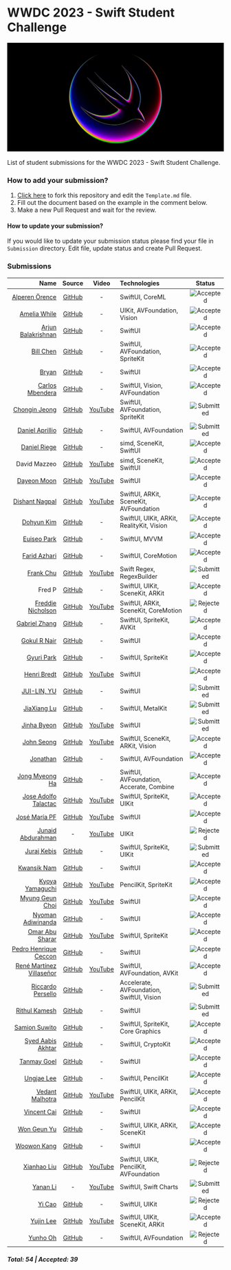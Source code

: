 # WWDC 2023 - Swift Student Challenge
![WWDC2023 Logo](logo.png)

List of student submissions for the WWDC 2023 - Swift Student Challenge.

### How to add your submission?
1. [Click here](https://github.com/wwdc/2023/edit/main/Template.md) to fork this repository and edit the `Template.md` file.
2. Fill out the document based on the example in the comment below.
3. Make a new Pull Request and wait for the review.

#### How to update your submission?
If you would like to update your submission status please find your file in `Submission` directory. Edit file, update status and create Pull Request.

### Submissions

| Name | Source |    Video    | Technologies | Status |
|-----:|:------:|:-----------:|:-------------|:------:|
|[Alperen Örence](https://github.com/alperenorence)|[GitHub](https://github.com/alperenorence/HandSignal)|-|SwiftUI, CoreML|![Accepted](https://img.shields.io/badge/accepted-green?style=for-the-badge)|
|[Amelia While](https://github.com/elihwyma)|[GitHub](https://github.com/elihwyma/WWDC2023-Semaphores)|-|UIKit, AVFoundation, Vision|![Accepted](https://img.shields.io/badge/accepted-green?style=for-the-badge)|
|[Arjun Balakrishnan](https://github.com/balkarjun)|[GitHub](https://github.com/balkarjun/Ciphers)|-|SwiftUI|![Accepted](https://img.shields.io/badge/accepted-green?style=for-the-badge)|
|[Bill Chen](https://github.com/billchen2k)|[GitHub](https://github.com/billchen2k/HiSynth)|-|SwiftUI, AVFoundation, SpriteKit|![Accepted](https://img.shields.io/badge/accepted-green?style=for-the-badge)|
|[Bryan](https://github.com/bryanless)|[GitHub](https://github.com/bryanless/Assembly-Playground)|-|SwiftUI|![Accepted](https://img.shields.io/badge/accepted-green?style=for-the-badge)|
|[Carlos Mbendera](https://github.com/carlosmbe)|[GitHub](https://github.com/carlosmbe/Rhythm-Snap)|-|SwiftUI, Vision, AVFoundation|![Accepted](https://img.shields.io/badge/accepted-green?style=for-the-badge)|
|[Chongin Jeong](https://github.com/chongin12)|[GitHub](https://github.com/chongin12/Sometimes)|[YouTube](https://www.youtube.com/watch?v=qT3PcCvPN44)|SwiftUI, AVFoundation, SpriteKit|![Submitted](https://img.shields.io/badge/submitted-slategrey?style=for-the-badge)|
|[Daniel Aprillio](https://github.com/Nielioo)|[GitHub](https://github.com/Nielioo/Spectrum)|-|SwiftUI, AVFoundation|![Submitted](https://img.shields.io/badge/submitted-slategrey?style=for-the-badge)|
|[Daniel Riege](https://github.com/danielriege)|[GitHub](https://github.com/danielriege/WWDC23-Submission)|-|simd, SceneKit, SwiftUI|![Accepted](https://img.shields.io/badge/accepted-green?style=for-the-badge)|
|David Mazzeo|[GitHub](https://github.com/TheIntelCorei9/Swift-Student-Challenge-23)|[YouTube](https://www.youtube.com/watch?v=ViGDWfh0ViA)|simd, SceneKit, SwiftUI|![Accepted](https://img.shields.io/badge/accepted-green?style=for-the-badge)|
|[Dayeon Moon](https://github.com/dayo2n)|[GitHub](https://github.com/dayo2n/WWDC23-Swift-Student-Challenge)|[YouTube](https://www.youtube.com/watch?v=NY2yq6vh-M0&t=3s)|SwiftUI|![Accepted](https://img.shields.io/badge/accepted-green?style=for-the-badge)|
|[Dishant Nagpal](https://github.com/Dishant10)|[GitHub](https://github.com/Dishant10/ColorFun)|[YouTube](https://youtu.be/ozhgQj-HvBE)|SwiftUI, ARKit, SceneKit, AVFoundation|![Accepted](https://img.shields.io/badge/accepted-green?style=for-the-badge)|
|[Dohyun Kim](https://github.com/a-mystic)|[GitHub](https://github.com/a-mystic/WWDC2)|-|SwiftUI, UIKit, ARKit, RealityKit, Vision|![Accepted](https://img.shields.io/badge/accepted-green?style=for-the-badge)|
|[Euiseo Park](https://github.com/kpk0616)|[GitHub](https://github.com/kpk0616/Gestalt)|-|SwiftUI, MVVM|![Accepted](https://img.shields.io/badge/accepted-green?style=for-the-badge)|
|[Farid Azhari](https://github.com/bukanfarid)|[GitHub](https://github.com/bukanfarid/motoLean)|-|SwiftUI, CoreMotion|![Accepted](https://img.shields.io/badge/accepted-green?style=for-the-badge)|
|[Frank Chu](https://twitter.com/cyongfrank)|[GitHub](https://github.com/yongfrank/regexgo)|[YouTube](https://www.youtube.com/watch?v=nNWsuZMPHtk)|Swift Regex, RegexBuilder|![Submitted](https://img.shields.io/badge/submitted-slategrey?style=for-the-badge)|
|Fred P|[GitHub](https://github.com/fredpi/WWDC2023)|-|SwiftUI, UIKit, SceneKit, ARKit|![Accepted](https://img.shields.io/badge/accepted-green?style=for-the-badge)|
|[Freddie Nicholson](https://fr3ddie.me/)|[GitHub](https://github.com/FreddieN/Bouncer-WWDC23)|[YouTube](https://youtu.be/XSjS0nZrEhQ)|SwiftUI, ARKit, SceneKit, CoreMotion|![Rejected](https://img.shields.io/badge/rejected-firebrick?style=for-the-badge)|
|[Gabriel Zhang](https://github.com/SLED-5)|[GitHub](https://github.com/SLED-5/Remember-Me)|-|SwiftUI, SpriteKit, AVKit|![Accepted](https://img.shields.io/badge/accepted-green?style=for-the-badge)|
|[Gokul R Nair](https://twitter.com/itIsGokulNair)|[GitHub](https://twitter.com/itIsGokulNair)|-|SwiftUI|![Accepted](https://img.shields.io/badge/accepted-green?style=for-the-badge)|
|[Gyuri Park](https://github.com/GYURI-PARK)|[GitHub](https://github.com/GYURI-PARK/WWDC2023)|-|SwiftUI, SpriteKit|![Accepted](https://img.shields.io/badge/accepted-green?style=for-the-badge)|
|[Henri Bredt](https://twitter.com/henricreates)|[GitHub](https://github.com/henribredt)|[YouTube](https://www.youtube.com/watch?v=0ZGPRZ1uUi0)|SwiftUI|![Accepted](https://img.shields.io/badge/accepted-green?style=for-the-badge)|
|[JUI-LIN, YU](https://github.com/kr1s0404)|[GitHub](https://github.com/kr1s0404/WWDC2023-The-Secret-Message)|-|SwiftUI|![Submitted](https://img.shields.io/badge/submitted-slategrey?style=for-the-badge)|
|[JiaXiang Lu](https://github.com/sdfsdfsv)|[GitHub](https://github.com/sdfsdfsv/The-Mountain-Wwdc23)|-|SwiftUI, MetalKit|![Submitted](https://img.shields.io/badge/submitted-slategrey?style=for-the-badge)|
|[Jinha Byeon](https://github.com/Byeonjinha)|[GitHub](https://github.com/Byeonjinha/MyStarryCompanion)|[YouTube](https://www.youtube.com/watch?v=9WZQ4pwnIjo)|SwiftUI|![Submitted](https://img.shields.io/badge/submitted-slategrey?style=for-the-badge)|
|[John Seong](https://johnseong.info)|[GitHub](https://github.com/wonmor/Atomizer-Swift-Challenge)|[YouTube](https://www.youtube.com/watch?v=kHcdvyaqslU)|SwiftUI, SceneKit, ARKit, Vision|![Accepted](https://img.shields.io/badge/accepted-green?style=for-the-badge)|
|[Jonathan](https://fuzzynat26.github.io/personal/)|[GitHub](https://github.com/FuzzyNat26/light-pollution)|-|SwiftUI, AVFoundation|![Accepted](https://img.shields.io/badge/accepted-green?style=for-the-badge)|
|[Jong Myeong Ha](https://github.com/hhajime)|[GitHub](https://github.com/hhajime/Sensit-WWDC-2023-Swift-Student-Challenge)|-|SwiftUI, AVFoundation, Accerate, Combine|![Accepted](https://img.shields.io/badge/accepted-green?style=for-the-badge)|
|[Jose Adolfo Talactac](https://twitter.com/devjoseadolfo)|[GitHub](https://github.com/devjoseadolfo/LogicBoard)|[YouTube](https://youtu.be/Pg_R5nvF2Tw)|SwiftUI, SpriteKit, UIKit|![Accepted](https://img.shields.io/badge/accepted-green?style=for-the-badge)|
|[José María PF](https://github.com/clxsrdev)|[GitHub](https://github.com/clxsrdev/Mixin-UP)|[YouTube](https://youtu.be/qkMU5xHEZ_8)|SwiftUI|![Accepted](https://img.shields.io/badge/accepted-green?style=for-the-badge)|
|[Junaid Abdurahman](https://twitter.com/junaidxabd)|-|[YouTube](https://youtu.be/k2dujM3D47M)|UIKit|![Rejected](https://img.shields.io/badge/rejected-firebrick?style=for-the-badge)|
|[Juraj Kebis](https://github.com/vector23)|[GitHub](https://github.com/vector23/Planties)|-|SwiftUI, SpriteKit, UIKit|![Submitted](https://img.shields.io/badge/submitted-slategrey?style=for-the-badge)|
|[Kwansik Nam](https://github.com/snacknam)|[GitHub](https://github.com/snacknam/WWDC23-SSC)|-|SwiftUI|![Accepted](https://img.shields.io/badge/accepted-green?style=for-the-badge)|
|[Kyoya Yamaguchi](https://github.com/kyoya1123)|[GitHub](https://github.com/kyoya1123/Newtons-Notebook)|[YouTube](https://youtu.be/2dCPEKDxhkY)|PencilKit, SpriteKit|![Accepted](https://img.shields.io/badge/accepted-green?style=for-the-badge)|
|[Myung Geun Choi](https://github.com/mgdgc)|[GitHub](https://github.com/mgdgc/earth-debugger)|[YouTube](https://youtu.be/prc4jeNdFfA)|SwiftUI|![Accepted](https://img.shields.io/badge/accepted-green?style=for-the-badge)|
|[Nyoman Adiwinanda](https://github.com/NyomanAdiwinanda)|[GitHub](https://github.com/NyomanAdiwinanda/WWDC23-SwiftChallenge)|-|SwiftUI|![Accepted](https://img.shields.io/badge/accepted-green?style=for-the-badge)|
|[Omar Abu Sharar](https://github.com/omarabusharar)|[GitHub](https://github.com/omarabusharar/ssc-2023)|[YouTube](https://www.youtube.com/watch?v=aL7OD8BxTJ8)|SwiftUI, SpriteKit|![Accepted](https://img.shields.io/badge/accepted-green?style=for-the-badge)|
|[Pedro Henrique Ceccon](https://github.com/PedroCeccon)|[GitHub](https://github.com/PedroCeccon/WWDC23)|-|SwiftUI|![Accepted](https://img.shields.io/badge/accepted-green?style=for-the-badge)|
|[René Martínez Villaseñor](https://github.com/dmcpacks)|[GitHub](https://github.com/dmcpacks/mexicoclicker)|[YouTube](https://www.youtube.com/watch?v=9eQXIoK-RDg)|SwiftUI, AVFoundation, AVKit|![Accepted](https://img.shields.io/badge/accepted-green?style=for-the-badge)|
|[Riccardo Persello](https://github.com/persello)|[GitHub](https://github.com/persello/ssc23)|-|Accelerate, AVFoundation, SwiftUI, Vision|![Submitted](https://img.shields.io/badge/submitted-slategrey?style=for-the-badge)|
|[Rithul Kamesh](https://github.com/rithulkamesh)|[GitHub](https://github.com/rithulkamesh/fitness)|-|SwiftUI|![Submitted](https://img.shields.io/badge/submitted-slategrey?style=for-the-badge)|
|[Samion Suwito](https://github.com/isitusnoamow)|[GitHub](https://github.com/isitusnoamow/cells-wwdc2023)|-|SwiftUI, SpriteKit, Core Graphics|![Accepted](https://img.shields.io/badge/accepted-green?style=for-the-badge)|
|[Syed Aabis Akhtar](https://github.com/gitbolt)|[GitHub](https://github.com/gitbolt/asymmed)|-|SwiftUI, CryptoKit|![Accepted](https://img.shields.io/badge/accepted-green?style=for-the-badge)|
|[Tanmay Goel](https://github.com/tanmayg1502)|[GitHub](https://github.com/tanmayg1502/Diffie-Hellman-Key-Swift-Playground)|-|SwiftUI|![Accepted](https://img.shields.io/badge/accepted-green?style=for-the-badge)|
|[Ungjae Lee](https://github.com/NuPlay)|[GitHub](https://github.com/NuPlay/DropUI)|-|SwiftUI, PencilKit|![Accepted](https://img.shields.io/badge/accepted-green?style=for-the-badge)|
|[Vedant Malhotra](https://github.com/vedantapps)|[GitHub](https://github.com/vedantapps/slidescramble)|[YouTube](https://youtu.be/hImUT1NZHp8)|SwiftUI, UIKit, ARKit, PencilKit|![Accepted](https://img.shields.io/badge/accepted-green?style=for-the-badge)|
|[Vincent Cai](https://www.instagram.com/vince14genius_0/)|[GitHub](https://github.com/Vince14Genius/My-WWDC-Swift-Student-Challenge-submissions)|-|SwiftUI|![Accepted](https://img.shields.io/badge/accepted-green?style=for-the-badge)|
|[Won Geun Yu](https://github.com/Ryujin1210)|[GitHub](https://github.com/Ryujin1210/WWDC2023_EyeingArt)|-|SwiftUI, UIKit, ARKit, SceneKit|![Accepted](https://img.shields.io/badge/accepted-green?style=for-the-badge)|
|[Woowon Kang](https://github.com/mosiccan)|[GitHub](https://github.com/mosiccan/setup-tennis-racket)|-|SwiftUI|![Accepted](https://img.shields.io/badge/accepted-green?style=for-the-badge)|
|[Xianhao Liu](https://github.com/Carton22)|[GitHub](https://github.com/Carton22/Handbot)|[YouTube](https://youtu.be/AQyzqk6_YjY)|SwiftUI, UIKit, PencilKit, AVFoundation|![Rejected](https://img.shields.io/badge/rejected-firebrick?style=for-the-badge)|
|[Yanan Li](https://github.com/liyanan2004)|-|[YouTube](https://youtu.be/2CStbcJK0qM)|SwiftUI, Swift Charts|![Submitted](https://img.shields.io/badge/submitted-slategrey?style=for-the-badge)|
|[Yi Cao](https://github.com/xiaoyu2006)|[GitHub](https://github.com/xiaoyu2006/IFS)|-|SwiftUI, UIKit|![Rejected](https://img.shields.io/badge/rejected-firebrick?style=for-the-badge)|
|[Yujin Lee](https://github.com/yujinnee)|[GitHub](https://github.com/yujinnee/WorldHunter)|[YouTube](https://www.youtube.com/watch?v=rlxRgopwPkE)|SwiftUI, UIKit, SceneKit, ARKit|![Accepted](https://img.shields.io/badge/accepted-green?style=for-the-badge)|
|[Yunho Oh](https://github.com/helloyunho)|[GitHub](https://github.com/helloyunho/sound-playgrounds)|-|SwiftUI, AVFoundation|![Rejected](https://img.shields.io/badge/rejected-firebrick?style=for-the-badge)|

##### Total: 54 | Accepted: 39

